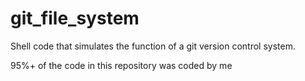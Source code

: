 # git_file_system

Shell code that simulates the function of a git version control system.

95%+ of the code in this repository was coded by me
